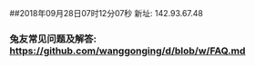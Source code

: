 ##2018年09月28日07时12分07秒 新址: 142.93.67.48
### 兔友常见问题及解答: https://github.com/wanggonging/d/blob/w/FAQ.md
